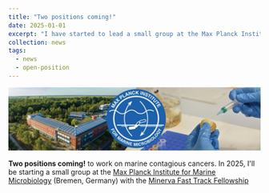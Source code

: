 ```yaml
---
title: "Two positions coming!"
date: 2025-01-01
excerpt: "I have started to lead a small group at the Max Planck Institute for Marine Microbiology and I have funding to hire a PostDoc and a PhD student. Get in touch if you are interested!"
collection: news
tags:
  - news
  - open-position
---
```


<img src='/images/news/MPIMM-BruzosLab.png'>  

**Two positions coming!** to work on marine contagious cancers. In 2025, I'll be starting a small group at the [Max Planck Institute for Marine Microbiology](https://www.mpi-bremen.de/en/Home.html) (Bremen, Germany) with the [Minerva Fast Track Fellowship](https://www.mpg.de/21667923/minerva-fast-track-programme)
